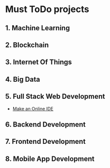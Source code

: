 # Must ToDo projects

## 1. Machine Learning

## 2. Blockchain

## 3. Internet Of Things

## 4. Big Data

## 5. Full Stack Web Development
 * [Make an Online IDE](https://github.com/142ayushkumar/c0derunR)
## 6. Backend Development

## 7. Frontend Development

## 8. Mobile App Development
